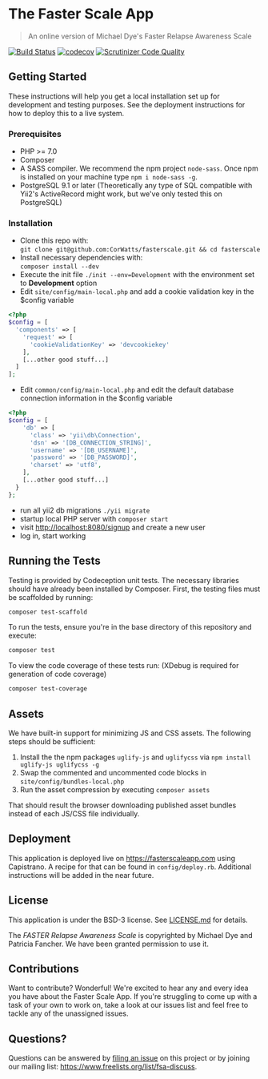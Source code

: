 # The Faster Scale App 
> An online version of Michael Dye's Faster Relapse Awareness Scale 

[![Build Status](https://travis-ci.org/CorWatts/fasterscale.svg?branch=master)](https://travis-ci.org/CorWatts/fasterscale)
[![codecov](https://codecov.io/gh/CorWatts/fasterscale/branch/master/graph/badge.svg)](https://codecov.io/gh/CorWatts/fasterscale)
[![Scrutinizer Code Quality](https://scrutinizer-ci.com/g/CorWatts/fasterscale/badges/quality-score.png?b=master)](https://scrutinizer-ci.com/g/CorWatts/fasterscale/?branch=master)


## Getting Started
These instructions will help you get a local installation set up for development and testing purposes. See the deployment instructions for how to deploy this to a live system.
### Prerequisites
* PHP >= 7.0
* Composer
* A SASS compiler. We recommend the npm project ```node-sass```. Once npm is installed on your machine  type ```npm i node-sass -g```.
* PostgreSQL 9.1 or later (Theoretically any type of SQL compatible with Yii2's ActiveRecord might work, but we've only tested this on PostgreSQL)

### Installation
* Clone this repo with:  
    ```git clone git@github.com:CorWatts/fasterscale.git && cd fasterscale```
* Install necessary dependencies with:  
    ```composer install --dev```
* Execute the init file ```./init --env=Development``` with the environment set to **Development** option
* Edit ```site/config/main-local.php``` and add a cookie validation key in the $config variable
```php
<?php
$config = [ 
  'components' => [
    'request' => [
      'cookieValidationKey' => 'devcookiekey'
    ],
    [...other good stuff...]
  ]
];
```
* Edit ```common/config/main-local.php``` and edit the default database connection information in the $config variable
```php
<?php
$config = [ 
    'db' => [
      'class' => 'yii\db\Connection',
      'dsn' => '[DB_CONNECTION_STRING]',
      'username' => '[DB_USERNAME]',
      'password' => '[DB_PASSWORD]',
      'charset' => 'utf8',
    ],
    [...other good stuff...]
  }
};
```
* run all yii2 db migrations ```./yii migrate```
* startup local PHP server with ```composer start```
* visit [http://localhost:8080/signup](http://localhost:8080/signup) and create a new user
* log in, start working

## Running the Tests
Testing is provided by Codeception unit tests. The necessary libraries should have already been installed by Composer. First, the testing files must be scaffolded by running:
```bash
composer test-scaffold
```
To run the tests, ensure you're in the base directory of this repository and execute:
```bash
composer test
```
To view the code coverage of these tests run: (XDebug is required for generation of code coverage)
```bash
composer test-coverage
```

## Assets
We have built-in support for minimizing JS and CSS assets. The following steps should be sufficient:  
1. Install the the npm packages `uglify-js` and `uglifycss`  via ```npm install uglify-js uglifycss -g```
2. Swap the commented and uncommented code blocks in ```site/config/bundles-local.php```
3. Run the asset compression by executing ```composer assets```

That should result the browser downloading published asset bundles instead of each JS/CSS file individually.

## Deployment
This application is deployed live on https://fasterscaleapp.com using Capistrano. A recipe for that can be found in ```config/deploy.rb```. Additional instructions will be added in the near future.

## License
This application is under the BSD-3 license. See [LICENSE.md](https://github.com/CorWatts/fasterscale/blob/master/LICENSE.md) for details.

The _FASTER Relapse Awareness Scale_ is copyrighted by Michael Dye and Patricia Fancher. We have been granted permission to use it.

## Contributions
Want to contribute? Wonderful! We're excited to hear any and every idea you have about the Faster Scale App. If you're struggling to come up with a task of your own to work on, take a look at our issues list and feel free to tackle any of the unassigned issues.

## Questions?
Questions can be answered by [filing an issue](https://github.com/CorWatts/fasterscale/issues/new) on this project or by joining our mailing list: <https://www.freelists.org/list/fsa-discuss>.
